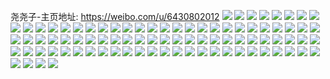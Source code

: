 尧尧子-主页地址: https://weibo.com/u/6430802012 
![](https://wx4.sinaimg.cn/mw2000/0071cZn6ly1h9kefvvibpj327b2xru0y.jpg) 
![](https://wx4.sinaimg.cn/mw2000/0071cZn6ly1h9keixgv2bj32762xku0x.jpg) 
![](https://wx4.sinaimg.cn/mw2000/0071cZn6ly1h9kefu1alzj32c03407wj.jpg) 
![](https://wx4.sinaimg.cn/mw2000/0071cZn6ly1h9kefqw2luj32c0340b2a.jpg) 
![](https://wx4.sinaimg.cn/mw2000/0071cZn6ly1h9kefsdfrhj33402c0hdu.jpg) 
![](https://wx4.sinaimg.cn/mw2000/0071cZn6ly1h9kefxfso6j32c03407wj.jpg) 
![](https://wx4.sinaimg.cn/mw2000/0071cZn6ly1h9keg0lyxgj33402c07wi.jpg) 
![](https://wx4.sinaimg.cn/mw2000/0071cZn6ly1h9keg1bgiqj31o02804qp.jpg) 
![](https://wx4.sinaimg.cn/mw2000/0071cZn6ly1h9facpygr7j31o02807wi.jpg) 
![](https://wx4.sinaimg.cn/mw2000/0071cZn6ly1h9facrrocvj31o02807wi.jpg) 
![](https://wx4.sinaimg.cn/mw2000/0071cZn6ly1h9dwzx6p2kj30t01dygze.jpg) 
![](https://wx4.sinaimg.cn/mw2000/0071cZn6ly1h8qpsuy0bqj30u0141q6f.jpg) 
![](https://wx4.sinaimg.cn/mw2000/0071cZn6ly1h8qpsztqykj30u0140n3s.jpg) 
![](https://wx4.sinaimg.cn/mw2000/0071cZn6ly1h83kgkyj1hj31sc1sc7wi.jpg) 
![](https://wx4.sinaimg.cn/mw2000/0071cZn6ly1h7wahhhxm9j32c02c01kx.jpg) 
![](https://wx4.sinaimg.cn/mw2000/0071cZn6ly1h7wahjwrpvj32c02c0hdt.jpg) 
![](https://wx4.sinaimg.cn/mw2000/0071cZn6ly1h7wahi9or9j32c02c0e81.jpg) 
![](https://wx4.sinaimg.cn/mw2000/0071cZn6ly1h7wahimd19j316x2c0468.jpg) 
![](https://wx4.sinaimg.cn/mw2000/0071cZn6ly1h7wahlr6qaj32c02c0u0y.jpg) 
![](https://wx4.sinaimg.cn/mw2000/0071cZn6ly1h7wahk81slj30br0iiabl.jpg) 
![](https://wx4.sinaimg.cn/mw2000/0071cZn6ly1h7wahmkp52j318k1ulkjl.jpg) 
![](https://wx4.sinaimg.cn/mw2000/0071cZn6ly1h7wahgp4d0j32c02c0e81.jpg) 
![](https://wx4.sinaimg.cn/mw2000/0071cZn6ly1h7wahnwxpjj31qr2c0x6q.jpg) 
![](https://wx4.sinaimg.cn/mw2000/0071cZn6ly1h7uluelrpdj317y27ndy2.jpg) 
![](https://wx4.sinaimg.cn/mw2000/0071cZn6ly1h7uluh5vcwj32c02c0e81.jpg) 
![](https://wx4.sinaimg.cn/mw2000/0071cZn6ly1h7ulufzr5pj31sc1schdt.jpg) 
![](https://wx4.sinaimg.cn/mw2000/0071cZn6ly1h7ulul8wiij32c02c0qv6.jpg) 
![](https://wx4.sinaimg.cn/mw2000/0071cZn6ly1h7uluisqbpj31ya1pwb29.jpg) 
![](https://wx4.sinaimg.cn/mw2000/0071cZn6ly1h7ulumb8plj32c02c0npd.jpg) 
![](https://wx4.sinaimg.cn/mw2000/0071cZn6ly1h7ulue1xysj310412oqe0.jpg) 
![](https://wx4.sinaimg.cn/mw2000/0071cZn6ly1h7ulv24e8vj32c02c0kjm.jpg) 
![](https://wx4.sinaimg.cn/mw2000/0071cZn6ly1h7r6fwl2fsj31o0280e82.jpg) 
![](https://wx4.sinaimg.cn/mw2000/0071cZn6ly1h7r6ft8ka4j31o0280kjm.jpg) 
![](https://wx4.sinaimg.cn/mw2000/0071cZn6ly1h7nsbopc5rj32c02c0u0x.jpg) 
![](https://wx4.sinaimg.cn/mw2000/0071cZn6ly1h7nsczi7wkj33402c0kjm.jpg) 
![](https://wx4.sinaimg.cn/mw2000/0071cZn6ly1h7nsbn4yzmj32bc3344qq.jpg) 
![](https://wx4.sinaimg.cn/mw2000/0071cZn6ly1h7nsbqkmpxj33342bc4qr.jpg) 
![](https://wx4.sinaimg.cn/mw2000/0071cZn6ly1h7nsbliimrj32c02c0b2d.jpg) 
![](https://wx4.sinaimg.cn/mw2000/0071cZn6ly1h7nsbzxr18j33402c0u12.jpg) 
![](https://wx4.sinaimg.cn/mw2000/0071cZn6ly1h7nscpb29tj32c02c07wl.jpg) 
![](https://wx4.sinaimg.cn/mw2000/0071cZn6ly1h7nscvshw2j32c02c0b2d.jpg) 
![](https://wx4.sinaimg.cn/mw2000/0071cZn6ly1h7ikezddijj32c01r0kjo.jpg) 
![](https://wx4.sinaimg.cn/mw2000/0071cZn6ly1h7ikf28qg2j32c0340hdx.jpg) 
![](https://wx4.sinaimg.cn/mw2000/0071cZn6ly1h7ikf51arlj33402c0x6r.jpg) 
![](https://wx4.sinaimg.cn/mw2000/0071cZn6ly1h7ikewnsdlj32c0340qv7.jpg) 
![](https://wx4.sinaimg.cn/mw2000/0071cZn6ly1h7ikf85ihjj32c0340u0y.jpg) 
![](https://wx4.sinaimg.cn/mw2000/0071cZn6ly1h7ikfbs91jj33402c0u10.jpg) 
![](https://wx4.sinaimg.cn/mw2000/0071cZn6ly1h7ikfe3d3bj32c0340u0z.jpg) 
![](https://wx4.sinaimg.cn/mw2000/0071cZn6ly1h7ikffofmrj31o0280kjl.jpg) 
![](https://wx4.sinaimg.cn/mw2000/0071cZn6ly1h7ikfhinoej32c0340hdv.jpg) 
![](https://wx4.sinaimg.cn/mw2000/0071cZn6ly1h7d88gf1kvj31o0280hdt.jpg) 
![](https://wx4.sinaimg.cn/mw2000/0071cZn6ly1h74qguaf02j30u01hcnaw.jpg) 
![](https://wx4.sinaimg.cn/mw2000/0071cZn6ly1h74qh0atrmj32ay1q6npd.jpg) 
![](https://wx4.sinaimg.cn/mw2000/0071cZn6ly1h74qh3nnowj31o0280144.jpg) 
![](https://wx4.sinaimg.cn/mw2000/0071cZn6ly1h6s2a05qb9j32c0340u11.jpg) 
![](https://wx4.sinaimg.cn/mw2000/0071cZn6ly1h6s2a4mkdcj31o0280e82.jpg) 
![](https://wx4.sinaimg.cn/mw2000/0071cZn6ly1h6s2a6oq7yj33402c0b2a.jpg) 
![](https://wx4.sinaimg.cn/mw2000/0071cZn6ly1h6s2agpebfj330c208kjm.jpg) 
![](https://wx4.sinaimg.cn/mw2000/0071cZn6ly1h6s29oszfnj33342bcdnh.jpg) 
![](https://wx4.sinaimg.cn/mw2000/0071cZn6ly1h6s2ajkwb9j33342bc4qq.jpg) 
![](https://wx4.sinaimg.cn/mw2000/0071cZn6ly1h6s2algnv0j33342bctly.jpg) 
![](https://wx4.sinaimg.cn/mw2000/0071cZn6ly1h6s2aobc33j33342bctrx.jpg) 
![](https://wx4.sinaimg.cn/mw2000/0071cZn6ly1h6oryb2gyrj31rr11fdgq.jpg) 
![](https://wx4.sinaimg.cn/mw2000/0071cZn6ly1h6oryc3jdqj32c0340b29.jpg) 
![](https://wx4.sinaimg.cn/mw2000/0071cZn6ly1h6oryqbl8dj32c0340gpp.jpg) 
![](https://wx4.sinaimg.cn/mw2000/0071cZn6ly1h6l69kcmglj32c0340npe.jpg) 
![](https://wx4.sinaimg.cn/mw2000/0071cZn6ly1h6l69l9xl4j33402c0hdt.jpg) 
![](https://wx4.sinaimg.cn/mw2000/0071cZn6ly1h6l69mljjgj33402c0u0y.jpg) 
![](https://wx4.sinaimg.cn/mw2000/0071cZn6ly1h6l69upu2oj31o02807wh.jpg) 
![](https://wx4.sinaimg.cn/mw2000/0071cZn6ly1h6l69v4uhcj30wi17cdpg.jpg) 
![](https://wx4.sinaimg.cn/mw2000/0071cZn6ly1h6l6a1o2s3j31o0280tik.jpg) 
![](https://wx4.sinaimg.cn/mw2000/0071cZn6ly1h6lci62n3mj321c1tftd0.jpg) 
![](https://wx4.sinaimg.cn/mw2000/0071cZn6ly1h6gsf7px10j32c03407dx.jpg) 
![](https://wx4.sinaimg.cn/mw2000/0071cZn6ly1h674t0bjjrj32c0340kjn.jpg) 
![](https://wx4.sinaimg.cn/mw2000/0071cZn6ly1h674t5us3vj32c0340kan.jpg) 
![](https://wx4.sinaimg.cn/mw2000/0071cZn6ly1h674t744fzj30w816zwkh.jpg) 
![](https://wx4.sinaimg.cn/mw2000/0071cZn6ly1h674tlfw5jj31o02804qp.jpg) 
![](https://wx4.sinaimg.cn/mw2000/0071cZn6ly1h60xco8wy1j30u01400wt.jpg) 
![](https://wx4.sinaimg.cn/mw2000/0071cZn6ly1h60xcog5ykj30u014079k.jpg) 
![](https://wx4.sinaimg.cn/mw2000/0071cZn6ly1h60xcprqg3j30u0140dm2.jpg) 
![](https://wx4.sinaimg.cn/mw2000/0071cZn6ly1h60xcpz64fj30u0140agj.jpg) 
![](https://wx4.sinaimg.cn/mw2000/0071cZn6ly1h5vx7ywjgwj30u01407fy.jpg) 
![](https://wx4.sinaimg.cn/mw2000/0071cZn6ly1h5vx7xw6i9j30u01407cu.jpg) 
![](https://wx4.sinaimg.cn/mw2000/0071cZn6ly1h5vx7zutw5j30u0140dn1.jpg) 
![](https://wx4.sinaimg.cn/mw2000/0071cZn6ly1h5vx7vukbzj30u0140qaf.jpg) 
![](https://wx4.sinaimg.cn/mw2000/0071cZn6ly1h5vx7tjq5bj30u066ae81.jpg) 
![](https://wx4.sinaimg.cn/mw2000/0071cZn6ly1h5vx7x6dx1j30u0140wig.jpg) 
